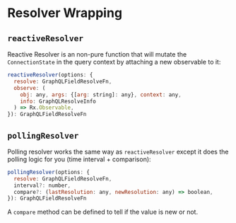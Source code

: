 # Resolver Wrapping

## `reactiveResolver`

Reactive Resolver is an non-pure function that will mutate the `ConnectionState`
in the query context by attaching a new observable to it:

```js
reactiveResolver(options: {
  resolve: GraphQLFieldResolveFn,
  observe: (
    obj: any, args: {[arg: string]: any}, context: any,
    info: GraphQLResolveInfo
  ) => Rx.Observable,
}): GraphQLFieldResolveFn
```

## `pollingResolver`

Polling resolver works the same way as `reactiveResolver` except it does the
polling logic for you (time interval + comparison):

```js
pollingResolver(options: {
  resolve: GraphQLFieldResolveFn,
  interval?: number,
  compare?: (lastResolution: any, newResolution: any) => boolean,
}): GraphQLFieldResolveFn
```

A `compare` method can be defined to tell if the value is new or not.
